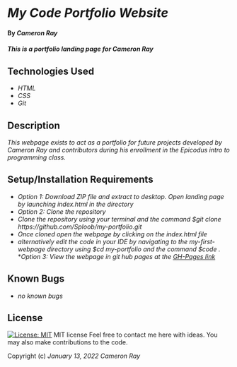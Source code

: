 # _My Code Portfolio Website_

#### By _**Cameron Ray**_

#### _This is a portfolio landing page for Cameron Ray_

## Technologies Used

* _HTML_
* _CSS_
* _Git_

## Description

_This webpage exists to act as a portfolio for future projects developed by Cameron Ray and contributors during his enrollment in the Epicodus intro to programming class._

## Setup/Installation Requirements

* _Option 1: Download ZIP file and extract to desktop. Open landing page by launching index.html in the directory_
* _Option 2: Clone the repository_
* _Clone the repository using your terminal and the command $git clone https<area>://github.com/Sploob/my-portfolio.git_
* _Once cloned open the webpage by clicking on the index.html file_
* _alternatively edit the code in your IDE by navigating to the my-first-webpage directory using $cd my-portfolio and the command $code ._
*_Option 3: View the webpage in git hub pages at the [GH-Pages link](sploob.github.io/my-portfolio)_

## Known Bugs

* _no known bugs_

## License

[![License: MIT](https://img.shields.io/badge/License-MIT-yellow.svg)](https://opensource.org/licenses/MIT)
MIT license
Feel free to contact me here with ideas. You may also make contributions to the code.

Copyright (c) _January 13, 2022_ _Cameron Ray_